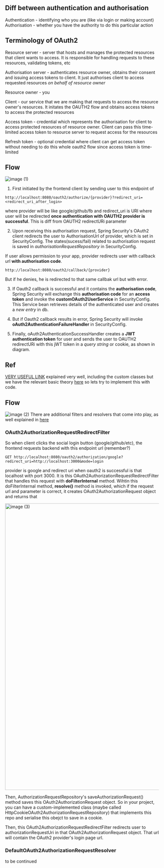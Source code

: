 ## Diff between authentication and authorisation
Authentication - identifying who you are (like via login or making account)
Authorisation - whether you have the authority to do this particular action

## Terminology of OAuth2
Resource server - server that hosts and manages the protected resources that client wants to access. It is 
responsible for handling requests to these resources, validating tokens, etc

Authorisation server - authenticates resource owner, obtains their consent and issuing access tokens to client. It just
authorises client to access requested resources *on behalf of resource owner*

Resource owner - you

Client - our service that we are making that requests to access the resource owner's resources. It initates the OAUTH2 
flow and obtains access tokens to access the protected resources

Access token - credential which represents the authorisation for client to access protected resources of resource
owner. Client can pass this time-limited access token to resource server to request access for the resources

Refresh token - optional credential where client can get access token without needing to do this whole oauth2 flow since
access token is time-limited

## Flow 
![image (1)](https://github.com/brian6484/CSKnowledge/assets/56388433/eb40c5cb-fa5f-47e6-9040-4ed949ae16a6)

1) First initiated by the frontend client by sending user to this endpoint of
```
http://localhost:8080/oauth2/authorize/{provider}?redirect_uri=<redirect_uri_after_login>
```
where provider will be like google/github/fb and redirect_uri is URI where user will be redirected **once authentication with OAUTH2 provider is successful**. This is diff from OAUTH2 redirectURi parameter

2) Upon receiving this authorisation request, Spring Security's OAuth2 client redirects the user to AuthorisationUrl of provider, which
is set in SecurityConfig. The states(sucess/fail) related to authorisation request is saved in *authorisationRequestRepository* in SecurityConfig.

If user allows permission to your app, provider redirects user with callback url **with authorisation code**.

```
http://localhost:8080/oauth2/callback/{provider}
```

But if he denies, he is redirected to that same callbak url but with error. 

3) If Oauth2 callback is successful and it contains the **authorisation code**, Spring Security will exchange this **authorisation code**
for an **access token** and invoke the **customOAuth2UserService** in SecurityConfig. This Service bean retrieves details of the
authenticated user and creates a *new entry* in db.

4) But if Oauth2 callback results in error, Spring Security will invoke **oAuth2AuthenticationFailureHandler** in SecurityConfig.

5) Finally, oAuth2AuthenticationSuccessHandler creates a **JWT authentication token** for user and sends the user to  OAUTH2 redirectURi
with this jWT token in a *query string* or cookie, as shown in diagram.

## Ref
[VERY USEFUL LINK](https://www.callicoder.com/spring-boot-security-oauth2-social-login-part-2/)
explained very well, including the custom classes but we have the relevant basic theory [here](https://github.com/brian6484/CSKnowledge/blob/main/Network/OAuth2.md)
so lets try to implement this with code.

## Flow
![image (2)](https://github.com/brian6484/CSKnowledge/assets/56388433/a6201109-59b3-49a2-9169-9a35f4a65570)
There are additional filters and resolvers that come into play, as well explained in [here](https://velog.io/@nefertiri/%EC%8A%A4%ED%94%84%EB%A7%81-%EC%8B%9C%ED%81%90%EB%A6%AC%ED%8B%B0-OAuth2-%EB%8F%99%EC%9E%91-%EC%9B%90%EB%A6%AC)

### OAuth2AuthorizationRequestRedirectFilter
So when client clicks the social login button (google/github/etc), the frontend requests backend with this endpoint url (remember?)
```
GET http://localhost:8080/oauth2/authorization/google?redirect_uri=http://localhost:3000&mode=login
```
provider is google and redirect uri when oauth2 is successful is that localhost with port 3000. It is this OAuth2AuthorizationRequestRedirectFilter
that handles this request with **doFilterInternal** method. Wihtin this doFilterInternal method, **resolve()** method is invoked, which
if the request url and parameter is correct, it creates OAuth2AuthorizationRequest object and returns that

<img width="935" alt="image (3)" src="https://github.com/brian6484/CSKnowledge/assets/56388433/817eaf28-ca78-4055-96e5-35631035c5e5">

Then, AuthorizationRequestRepository's saveAuthorizationRequest() method saves this  OAuth2AuthorizationRequest object. So in your project,
you can have a custom-implemented class (maybe called HttpCookieOAuth2AuthorizationRequestRepository) that implements this repo and serialise
this obejct to save in a cookie.

Then, this OAuth2AuthorizationRequestRedirectFilter redirects user to authorizationRequestUri in that OAuth2AuthorizationRequest object.
That url will contain the OAuth2 provider's login page url.

### DefaultOAuth2AuthorizationRequestResolver

to be continued
